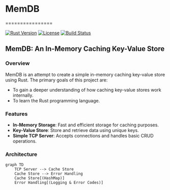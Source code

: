 # MemDB
================


[![Rust Version](https://img.shields.io/badge/rust-1.66+-blue.svg)](https://www.rust-lang.org/)
[![License](https://img.shields.io/badge/license-MIT-blue.svg)](https://opensource.org/licenses/MIT)
[![Build Status](https://img.shields.io/github/workflow/status/oabraham1/memdb/CI)](https://github.com/oabraham1/memdb/actions)


MemDB: An In-Memory Caching Key-Value Store
-----------------------------------------------


### Overview

MemDB is an attempt to create a simple in-memory caching key-value store using Rust. The primary goals of this project are:


*   To gain a deeper understanding of how caching key-value stores work internally.
*   To learn the Rust programming language.


### Features

*   **In-Memory Storage**: Fast and efficient storage for caching purposes.
*   **Key-Value Store**: Store and retrieve data using unique keys.
*   **Simple TCP Server**: Accepts connections and handles basic CRUD operations.


### Architecture


```mermaid
graph TD
    TCP Server --> Cache Store
    Cache Store --> Error Handling
    Cache Store[(HashMap)]
    Error Handling[(Logging & Error Codes)]
